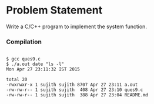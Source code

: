 Problem Statement
=================

Write a C/C++ program to implement the system function.


### Compilation

```

$ gcc ques9.c
$ ./a.out date "ls -l"
Mon Apr 27 23:11:32 IST 2015

total 20
-rwxrwxr-x 1 sujith sujith 8707 Apr 27 23:11 a.out
-rw-rw-r-- 1 sujith sujith  408 Apr 27 23:10 ques9.c
-rw-rw-r-- 1 sujith sujith  388 Apr 27 23:04 README.md


```



